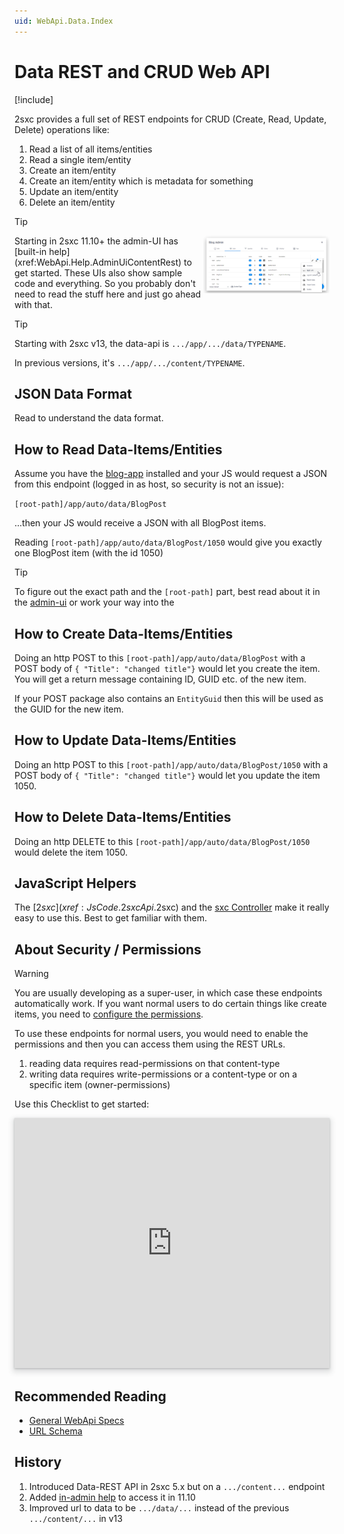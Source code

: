 ```yaml
---
uid: WebApi.Data.Index
---
```


# Data REST and CRUD Web API

[!include[](~/basics/stack/_shared-float-summary.md)]
<style>
  .context-box-summary .browser-interact,
  .context-box-summary .process-headless { visibility: visible; }
</style>

2sxc provides a full set of REST endpoints for CRUD (Create, Read, Update, Delete) operations like:

1. Read a list of all items/entities
1. Read a single item/entity
1. Create an item/entity
1. Create an item/entity which is metadata for something
1. Update an item/entity
1. Delete an item/entity


> [!TIP]
> <img src="../assets/admin-ui-data-rest-menu.jpg" width="40%" align="right" >
> Starting in 2sxc 11.10+ the admin-UI has [built-in help](xref:WebApi.Help.AdminUiContentRest) to get started. These UIs also show sample code and everything.
> So you probably don't need to read the stuff here and just go ahead with that. 

> [!TIP]
> Starting with 2sxc v13, the data-api is `.../app/.../data/TYPENAME`.
> 
> In previous versions, it's `.../app/.../content/TYPENAME`. 

## JSON Data Format

Read [](xref:Basics.DataFormats.Json.WebApi.Index) to understand the data format.

## How to Read Data-Items/Entities

Assume you have the [blog-app](xref:App.Blog) installed and your JS would request a JSON from this endpoint (logged in as host, so security is not an issue):

`[root-path]/app/auto/data/BlogPost`

...then your JS would receive a JSON with all BlogPost items. 

Reading `[root-path]/app/auto/data/BlogPost/1050` would give you exactly one BlogPost item (with the id 1050)

> [!TIP]
> To figure out the exact path and the `[root-path]` part, 
> best read about it in the [admin-ui](xref:WebApi.Help.AdminUiContentRest)
> or work your way into the [](xref:WebApi.Specs.UrlSchema)


## How to Create Data-Items/Entities

Doing an http POST to this `[root-path]/app/auto/data/BlogPost` with a POST body of `{ "Title": "changed title"}` would let you create the item. You will get a return message containing ID, GUID etc. of the new item. 

If your POST package also contains an `EntityGuid` then this will be used as the GUID for the new item. 

## How to Update Data-Items/Entities

Doing an http POST to this `[root-path]/app/auto/data/BlogPost/1050` with a POST body of `{ "Title": "changed title"}` would let you update the item 1050.

## How to Delete Data-Items/Entities

Doing an http DELETE to this `[root-path]/app/auto/data/BlogPost/1050` would delete the item 1050.



## JavaScript Helpers

The [$2sxc](xref:JsCode.2sxcApi.$2sxc) and the [sxc Controller](xref:JsCode.2sxcApi.Sxc.Index) make it really easy to use this. Best to get familiar with them. 


## About Security / Permissions

> [!WARNING]
> You are usually developing as a super-user, in which case these endpoints automatically work. If you want normal users to do certain things like create items, you need to [configure the permissions](https://azing.org/2sxc/r/k0YbVYXO).

To use these endpoints for normal users, you would need to enable the permissions and then you can access them using the REST URLs. 

1. reading data requires read-permissions on that content-type
1. writing data requires write-permissions or a content-type or on a specific item (owner-permissions)

Use this Checklist to get started:


<iframe src="https://azing.org/2sxc/r/34pAzAF2?embed=1" width="100%" height="400" frameborder="0" allowfullscreen style="box-shadow: 0 1px 3px rgba(60,64,67,.3), 0 4px 8px 3px rgba(60,64,67,.15)"></iframe>


## Recommended Reading

* [General WebApi Specs](xref:WebApi.Index)
* [URL Schema](xref:WebApi.Specs.UrlSchema)




## History

1. Introduced Data-REST API in 2sxc 5.x but on a `.../content...` endpoint
1. Added [in-admin help](xref:WebApi.Help.AdminUiContentRest) to access it in 11.10
1. Improved url to data to be `.../data/...` instead of the previous `.../content/...` in v13